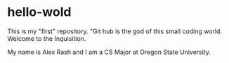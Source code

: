 # hello-wold
This is my "first" repository.
"Git hub is the god of this small coding world. Welcome to the Inquisition.

My name is Alex Rash and I am a CS Major at Oregon State University.
